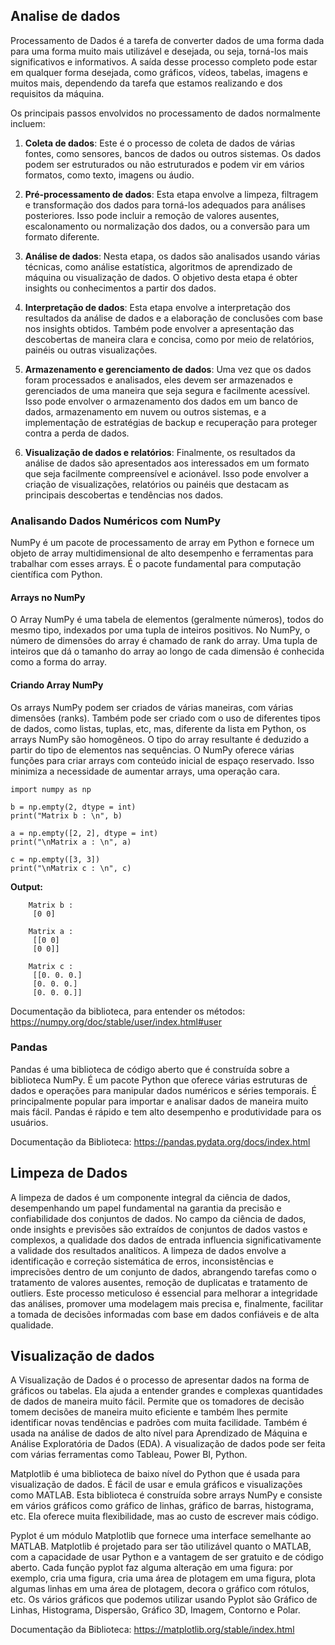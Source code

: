 
## Analise de dados
Processamento de Dados é a tarefa de converter dados de uma forma dada para uma forma muito mais utilizável e desejada, ou seja, torná-los mais significativos e informativos. A saída desse processo completo pode estar em qualquer forma desejada, como gráficos, vídeos, tabelas, imagens e muitos mais, dependendo da tarefa que estamos realizando e dos requisitos da máquina.

Os principais passos envolvidos no processamento de dados normalmente incluem:

1. **Coleta de dados**: Este é o processo de coleta de dados de várias fontes, como sensores, bancos de dados ou outros sistemas. Os dados podem ser estruturados ou não estruturados e podem vir em vários formatos, como texto, imagens ou áudio.
    
2. **Pré-processamento de dados**: Esta etapa envolve a limpeza, filtragem e transformação dos dados para torná-los adequados para análises posteriores. Isso pode incluir a remoção de valores ausentes, escalonamento ou normalização dos dados, ou a conversão para um formato diferente.
    
3. **Análise de dados**: Nesta etapa, os dados são analisados usando várias técnicas, como análise estatística, algoritmos de aprendizado de máquina ou visualização de dados. O objetivo desta etapa é obter insights ou conhecimentos a partir dos dados.
    
4. **Interpretação de dados**: Esta etapa envolve a interpretação dos resultados da análise de dados e a elaboração de conclusões com base nos insights obtidos. Também pode envolver a apresentação das descobertas de maneira clara e concisa, como por meio de relatórios, painéis ou outras visualizações.
    
5. **Armazenamento e gerenciamento de dados**: Uma vez que os dados foram processados e analisados, eles devem ser armazenados e gerenciados de uma maneira que seja segura e facilmente acessível. Isso pode envolver o armazenamento dos dados em um banco de dados, armazenamento em nuvem ou outros sistemas, e a implementação de estratégias de backup e recuperação para proteger contra a perda de dados.
    
6. **Visualização de dados e relatórios**: Finalmente, os resultados da análise de dados são apresentados aos interessados em um formato que seja facilmente compreensível e acionável. Isso pode envolver a criação de visualizações, relatórios ou painéis que destacam as principais descobertas e tendências nos dados.


### Analisando Dados Numéricos com NumPy
NumPy é um pacote de processamento de array em Python e fornece um objeto de array multidimensional de alto desempenho e ferramentas para trabalhar com esses arrays. É o pacote fundamental para computação científica com Python.

#### Arrays no NumPy 
O Array NumPy é uma tabela de elementos (geralmente números), todos do mesmo tipo, indexados por uma tupla de inteiros positivos. No NumPy, o número de dimensões do array é chamado de rank do array. Uma tupla de inteiros que dá o tamanho do array ao longo de cada dimensão é conhecida como a forma do array.

#### Criando Array NumPy 
Os arrays NumPy podem ser criados de várias maneiras, com várias dimensões (ranks). Também pode ser criado com o uso de diferentes tipos de dados, como listas, tuplas, etc, mas, diferente da lista em Python, os arrays NumPy são homogêneos. O tipo do array resultante é deduzido a partir do tipo de elementos nas sequências. O NumPy oferece várias funções para criar arrays com conteúdo inicial de espaço reservado. Isso minimiza a necessidade de aumentar arrays, uma operação cara.

~~~~ Python3
import numpy as np
 
b = np.empty(2, dtype = int)
print("Matrix b : \n", b)
 
a = np.empty([2, 2], dtype = int)
print("\nMatrix a : \n", a)
 
c = np.empty([3, 3])
print("\nMatrix c : \n", c)
~~~~

****Output:****

~~~~
	Matrix b : 
	 [0 0]
	
	Matrix a : 
	 [[0 0]
	 [0 0]]
	
	Matrix c : 
	 [[0. 0. 0.]
	 [0. 0. 0.]
	 [0. 0. 0.]]
~~~~

Documentação da biblioteca, para entender os métodos:
https://numpy.org/doc/stable/user/index.html#user
### Pandas
Pandas é uma biblioteca de código aberto que é construída sobre a biblioteca NumPy. É um pacote Python que oferece várias estruturas de dados e operações para manipular dados numéricos e séries temporais. É principalmente popular para importar e analisar dados de maneira muito mais fácil. Pandas é rápido e tem alto desempenho e produtividade para os usuários.

Documentação da Biblioteca:
https://pandas.pydata.org/docs/index.html
## Limpeza de Dados
A limpeza de dados é um componente integral da ciência de dados, desempenhando um papel fundamental na garantia da precisão e confiabilidade dos conjuntos de dados. No campo da ciência de dados, onde insights e previsões são extraídos de conjuntos de dados vastos e complexos, a qualidade dos dados de entrada influencia significativamente a validade dos resultados analíticos. A limpeza de dados envolve a identificação e correção sistemática de erros, inconsistências e imprecisões dentro de um conjunto de dados, abrangendo tarefas como o tratamento de valores ausentes, remoção de duplicatas e tratamento de outliers. Este processo meticuloso é essencial para melhorar a integridade das análises, promover uma modelagem mais precisa e, finalmente, facilitar a tomada de decisões informadas com base em dados confiáveis e de alta qualidade.



## Visualização de dados

A Visualização de Dados é o processo de apresentar dados na forma de gráficos ou tabelas. Ela ajuda a entender grandes e complexas quantidades de dados de maneira muito fácil. Permite que os tomadores de decisão tomem decisões de maneira muito eficiente e também lhes permite identificar novas tendências e padrões com muita facilidade. Também é usada na análise de dados de alto nível para Aprendizado de Máquina e Análise Exploratória de Dados (EDA). A visualização de dados pode ser feita com várias ferramentas como Tableau, Power BI, Python.

Matplotlib é uma biblioteca de baixo nível do Python que é usada para visualização de dados. É fácil de usar e emula gráficos e visualizações como MATLAB. Esta biblioteca é construída sobre arrays NumPy e consiste em vários gráficos como gráfico de linhas, gráfico de barras, histograma, etc. Ela oferece muita flexibilidade, mas ao custo de escrever mais código.

Pyplot é um módulo Matplotlib que fornece uma interface semelhante ao MATLAB. Matplotlib é projetado para ser tão utilizável quanto o MATLAB, com a capacidade de usar Python e a vantagem de ser gratuito e de código aberto. Cada função pyplot faz alguma alteração em uma figura: por exemplo, cria uma figura, cria uma área de plotagem em uma figura, plota algumas linhas em uma área de plotagem, decora o gráfico com rótulos, etc. Os vários gráficos que podemos utilizar usando Pyplot são Gráfico de Linhas, Histograma, Dispersão, Gráfico 3D, Imagem, Contorno e Polar.

Documentação da Biblioteca:
https://matplotlib.org/stable/index.html
